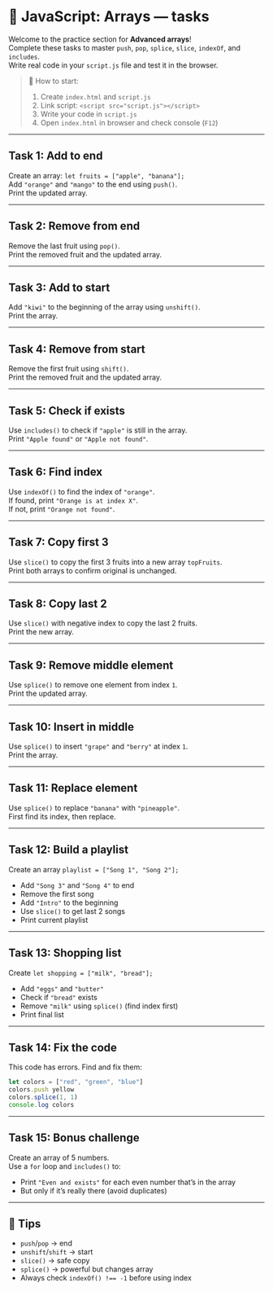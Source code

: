 # 🧩 JavaScript: Arrays — tasks

Welcome to the practice section for **Advanced arrays**!  
Complete these tasks to master `push`, `pop`, `splice`, `slice`, `indexOf`, and `includes`.  
Write real code in your `script.js` file and test it in the browser.

> 📝 How to start:
> 1. Create `index.html` and `script.js`
> 2. Link script: `<script src="script.js"></script>`
> 3. Write your code in `script.js`
> 4. Open `index.html` in browser and check console (`F12`)

---

## Task 1: Add to end

Create an array: `let fruits = ["apple", "banana"];`  
Add `"orange"` and `"mango"` to the end using `push()`.  
Print the updated array.


---

## Task 2: Remove from end

Remove the last fruit using `pop()`.  
Print the removed fruit and the updated array.



---

## Task 3: Add to start

Add `"kiwi"` to the beginning of the array using `unshift()`.  
Print the array.



---

## Task 4: Remove from start

Remove the first fruit using `shift()`.  
Print the removed fruit and the updated array.



---

## Task 5: Check if exists

Use `includes()` to check if `"apple"` is still in the array.  
Print `"Apple found"` or `"Apple not found"`.


---

## Task 6: Find index

Use `indexOf()` to find the index of `"orange"`.  
If found, print `"Orange is at index X"`.  
If not, print `"Orange not found"`.



---

## Task 7: Copy first 3

Use `slice()` to copy the first 3 fruits into a new array `topFruits`.  
Print both arrays to confirm original is unchanged.



---

## Task 8: Copy last 2

Use `slice()` with negative index to copy the last 2 fruits.  
Print the new array.



---

## Task 9: Remove middle element

Use `splice()` to remove one element from index `1`.  
Print the updated array.



---

## Task 10: Insert in middle

Use `splice()` to insert `"grape"` and `"berry"` at index `1`.  
Print the array.



---

## Task 11: Replace element

Use `splice()` to replace `"banana"` with `"pineapple"`.  
First find its index, then replace.



---

## Task 12: Build a playlist

Create an array `playlist = ["Song 1", "Song 2"];`  
- Add `"Song 3"` and `"Song 4"` to end
- Remove the first song
- Add `"Intro"` to the beginning
- Use `slice()` to get last 2 songs
- Print current playlist



---

## Task 13: Shopping list

Create `let shopping = ["milk", "bread"];`  
- Add `"eggs"` and `"butter"`
- Check if `"bread"` exists
- Remove `"milk"` using `splice()` (find index first)
- Print final list


---

## Task 14: Fix the code

This code has errors. Find and fix them:

```javascript
let colors = ["red", "green", "blue"]
colors.push yellow
colors.splice(1, 1)
console.log colors
``` 



---

## Task 15: Bonus challenge

Create an array of 5 numbers.  
Use a `for` loop and `includes()` to:
- Print `"Even and exists"` for each even number that’s in the array
- But only if it’s really there (avoid duplicates)


---

## 🎯 Tips

- `push`/`pop` → end  
- `unshift`/`shift` → start  
- `slice()` → safe copy  
- `splice()` → powerful but changes array  
- Always check `indexOf() !== -1` before using index

